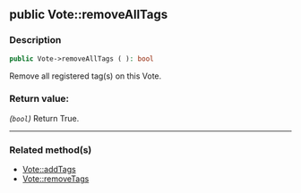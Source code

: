 ## public Vote::removeAllTags

### Description    

```php
public Vote->removeAllTags ( ): bool
```

Remove all registered tag(s) on this Vote.
    

### Return value:   

*(```bool```)* Return True.


---------------------------------------

### Related method(s)      

* [Vote::addTags](../Vote%20Class/public%20Vote--addTags.md)    
* [Vote::removeTags](../Vote%20Class/public%20Vote--removeTags.md)    
